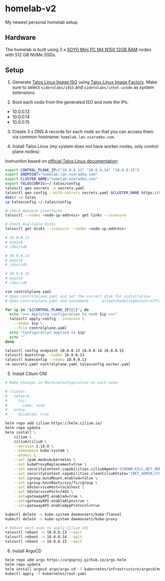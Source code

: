 # homelab-v2

My newest personal homelab setup. 

## Hardware

The homelab is built using 3 x [SOYO Mini PC M4 N150 12GB RAM](https://aliexpress.com/item/1005009129521817.html) nodes with 512 GB NVMe SSDs.

## Setup

1. Generate [Talos Linux Image ISO](https://talos.dev/) using [Talos Linux Image Factory](https://factory.talos.dev/). Make sure to select `siderolabs/i915` and `siderolabs/intel-ucode` as system extensions.

2. Boot each node from the generated ISO and note the IPs:

- 10.0.0.13
- 10.0.0.14
- 10.0.0.15

3. Create 3 x DNS A records for each node so that you can access them via common hostname: `homelab.lan.nieradko.com`.

4. Install Talos Linux (my system does not have worker nodes, only control plane nodes):

Instruction based on [official Talos Linux documentation](https://docs.siderolabs.com/talos/v1.11/getting-started/prodnotes):

```bash
export CONTROL_PLANE_IP=("10.0.0.13" "10.0.0.14" "10.0.0.15")
export ENDPOINT="homelab.lan.nieradko.com"
export CLUSTER_NAME="homelab.nieradko.com"
export TALOSCONFIG=~/.talos/config
talosctl gen secrets -o secrets.yaml
talosctl gen config --with-secrets secrets.yaml $CLUSTER_NAME https://$ENDPOINT:6443
mkdir ~/.talos
cp talosconfig ~/.talos/config

# Check Network Interfaces
talosctl --nodes <node-ip-address> get links --insecure

# Check Available Disks
talosctl get disks --insecure --nodes <node-ip-address>

# 10.0.0.13
# enp1s0
# /dev/sdb

# 10.0.0.14
# enp1s0
# /dev/sdb

# 10.0.0.15
# enp1s0
# /dev/sdb

vim controlplane.yaml
# Open controlplane.yaml and set the correct disk for installation `        disk: /dev/sdb # The disk used for installations.`
# Open controlplane.yaml and uncomment `    allowSchedulingOnControlPlanes: true`

for ip in "${CONTROL_PLANE_IP[@]}"; do
  echo "=== Applying configuration to node $ip ==="
  talosctl apply-config --insecure \
    --nodes $ip \
    --file controlplane.yaml
  echo "Configuration applied to $ip"
  echo ""
done

talosctl config endpoint 10.0.0.13 10.0.0.14 10.0.0.15
talosctl bootstrap --nodes 10.0.0.13
talosctl kubeconfig --nodes 10.0.0.13
rm secrets.yaml controlplane.yaml talosconfig worker.yaml
```

5. Install Cilium CNI

```bash
# Make changes in MachineConfiguration on each node:

# cluster:
#   network:
#     cni:
#       name: none
#   proxy:
#     disabled: true

helm repo add cilium https://helm.cilium.io/
helm repo update
helm install \
    cilium \
    cilium/cilium \
    --version 1.18.0 \
    --namespace kube-system \
    --atomic \
    --set ipam.mode=kubernetes \
    --set kubeProxyReplacement=true \
    --set securityContext.capabilities.ciliumAgent="{CHOWN,KILL,NET_ADMIN,NET_RAW,IPC_LOCK,SYS_ADMIN,SYS_RESOURCE,DAC_OVERRIDE,FOWNER,SETGID,SETUID}" \
    --set securityContext.capabilities.cleanCiliumState="{NET_ADMIN,SYS_ADMIN,SYS_RESOURCE}" \
    --set cgroup.autoMount.enabled=false \
    --set cgroup.hostRoot=/sys/fs/cgroup \
    --set k8sServiceHost=localhost \
    --set k8sServicePort=7445 \
    --set=gatewayAPI.enabled=true \
    --set=gatewayAPI.enableAlpn=true \
    --set=gatewayAPI.enableAppProtocol=true

kubectl delete -n kube-system daemonsets/kube-flannel
kubectl delete -n kube-system daemonsets/kube-proxy

# Reboot each node to apply Cilium CNI
talosctl reboot -n 10.0.0.13 --wait
talosctl reboot -n 10.0.0.14 --wait
talosctl reboot -n 10.0.0.15 --wait
```

6. Install ArgoCD

```bash
helm repo add argo https://argoproj.github.io/argo-helm
helm repo update
helm install argocd argo/argo-cd -f kubernetes/infrastructure/argocd/meta/values.yaml --create-namespace --namespace argocd --atomic
kubectl apply -f kubernetes/root.yaml
```